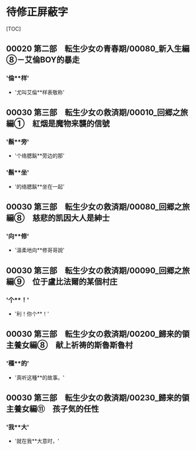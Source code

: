 # 待修正屏蔽字

[TOC]

## 00020 第二部　転生少女の青春期/00080_新入生編⑧－艾倫BOY的暴走

### '倫**样'

- '尤叫艾倫**样表敬称'


## 00030 第三部　転生少女の救済期/00010_回郷之旅編①　紅烟是魔物来襲的信號

### '鬍**旁'

- '个络腮鬍**旁边的那'

### '鬍**坐'

- '的络腮鬍**坐在一起'


## 00030 第三部　転生少女の救済期/00080_回郷之旅編⑧　慈悲的凯因大人是紳士

### '向**修'

- '溫柔地向**修哥哥說'


## 00030 第三部　転生少女の救済期/00090_回郷之旅編⑨　位于盧比法爾的某個村庄

### '个**！'

- '利！你个**！'


## 00030 第三部　転生少女の救済期/00200_歸来的領主養女編⑧　献上祈祷的斯魯斯魯村

### '種**的'

- '真听这種**的故事。'


## 00030 第三部　転生少女の救済期/00230_歸来的領主養女編⑪　孩子気的任性

### '我**大'

- '就在我**大意时，'
